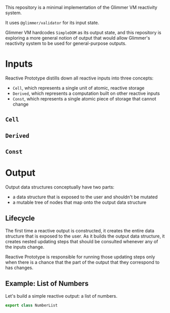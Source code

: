 This repository is a minimal implementation of the Glimmer VM reactivity system.

It uses `@glimmer/validator` for its input state.

Glimmer VM hardcodes `SimpleDOM` as its output state, and this repository is exploring a more general notion of output that would allow Glimmer's reactivity system to be used for general-purpose outputs.

# Inputs

Reactive Prototype distills down all reactive inputs into three concepts:

- `Cell`, which represents a single unit of atomic, reactive storage
- `Derived`, which represents a computation built on other reactive inputs
- `Const`, which represents a single atomic piece of storage that cannot change

## `Cell`

## `Derived`

## `Const`

# Output

Output data structures conceptually have two parts:

- a data structure that is exposed to the user and shouldn't be mutated
- a mutable tree of nodes that map onto the output data structure

## Lifecycle

The first time a reactive output is constructed, it creates the entire data structure that is exposed to the user. As it builds the output data structure, it creates nested updating steps that should be consulted whenever any of the inputs change.

Reactive Prototype is responsible for running those updating steps only when there is a chance that the part of the output that they correspond to has changes.

## Example: List of Numbers

Let's build a simple reactive output: a list of numbers.

```ts
export class NumberList
```
